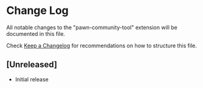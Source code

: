 # Change Log

All notable changes to the "pawn-community-tool" extension will be documented in this file.

Check [Keep a Changelog](http://keepachangelog.com/) for recommendations on how to structure this file.

## [Unreleased]

- Initial release